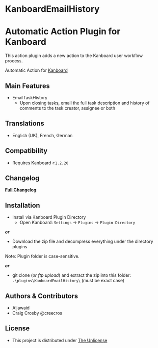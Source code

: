 # KanboardEmailHistory

Automatic Action Plugin for Kanboard
==========================

This action plugin adds a new action to the Kanboard user workflow process.

Automatic Action for [Kanboard](https://github.com/fguillot/kanboard "Kanboard - Kanban project management software")


Main Features
-------------

- EmailTaskHistory
  - Upon closing tasks, email the full task description and history of comments to the task creator, assignee or both


Translations
------------

- English (UK), French, German


Compatibility
-------------

- Requires Kanboard ≥`1.2.20`


Changelog
---------

[**Full Changelog**](../main/changelog.md "See changes")
 

Installation
------------

- Install via Kanboard Plugin Directory
  - Open Kanboard: `Settings` -> `Plugins` -> `Plugin Directory`

**_or_**

- Download the zip file and decompress everything under the directory plugins

Note: Plugin folder is case-sensitive.

**_or_**
- git clone (_or ftp upload_) and extract the zip into this folder: `.\plugins\KanboardEmailHistory\` (must be exact case)


Authors & Contributors
----------------------

- Aljawaid
- Craig Crosby @creecros


License
-------
- This project is distributed under [The Unlicense](../main/LICENSE "Read The Unlicense")
